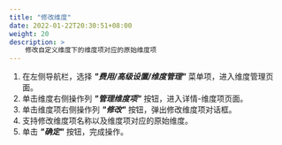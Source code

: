 ```yaml
---
title: "修改维度"
date: 2022-01-22T20:30:51+08:00
weight: 20
description: >
    修改自定义维度下的维度项对应的原始维度项
---
```



1. 在左侧导航栏，选择 **_"费用/高级设置/维度管理"_** 菜单项，进入维度管理页面。
2. 单击维度右侧操作列 **_"管理维度项"_** 按钮，进入详情-维度项页面。
3. 单击维度项右侧操作列 **_"修改"_** 按钮，弹出修改维度项对话框。
4. 支持修改维度项名称以及维度项对应的原始维度。
5. 单击 **_"确定"_** 按钮，完成操作。